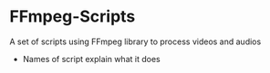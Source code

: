 # FFmpeg-Scripts
A set of scripts using FFmpeg library to process videos and audios 
- Names of script explain what it does
